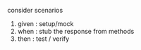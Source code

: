 consider scenarios 

1. given : setup/mock
2. when : stub the response from methods
3. then : test / verify

